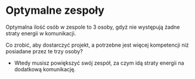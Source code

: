 # Optymalne zespoły
Optymalna ilość osób w zespole to 3 osoby, gdyż nie występują żadne straty energii w komunikacji. 

Co zrobić, aby dostarczyć projekt, a potrzebne jest więcej kompetencji niż posiadane przez te trzy osoby?
+ Wtedy musisz powiększyć swój zespół, za czym idą straty energii na dodatkową komunikację. 
